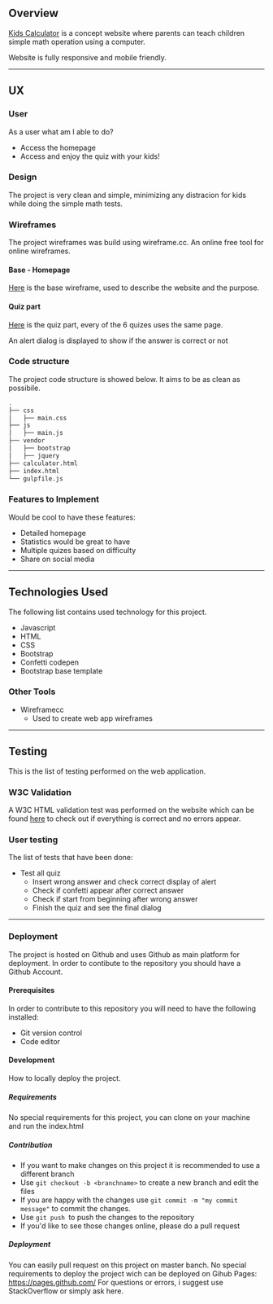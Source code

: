 


## Overview

[Kids Calculator](https://maxlaura.github.io/2nd-milestone-project/) is a concept website where parents can teach children simple math operation using a computer.

Website is fully responsive and mobile friendly.

------



## UX

### User

As a user what am I able to do?

- Access the homepage
- Access and enjoy the quiz with your kids!

### Design

The project is very clean and simple, minimizing any distracion for kids while doing the simple math tests.

### Wireframes

The project wireframes was build using wireframe.cc. An online free tool for online wireframes.

#### Base - Homepage

[Here](https://wireframe.cc/PIu6m1) is the base wireframe, used to describe the website and the purpose.


#### Quiz part
[Here](https://wireframe.cc/Htf91k) is the quiz part, every of the 6 quizes uses the same page.

An alert dialog is displayed to show if the answer is correct or not


### Code structure

The project code structure is showed below. It aims to be as clean as possibile.

```bash
.
├── css
│   ├── main.css
├── js
│   ├── main.js
├── vendor
│   ├── bootstrap
│   ├── jquery
├── calculator.html
├── index.html
└── gulpfile.js

```

### Features to Implement

Would be cool to have these features:

- Detailed homepage 
- Statistics would be great to have
- Multiple quizes based on difficulty
- Share on social media


---

## Technologies Used

The following list contains used technology for this project.

- Javascript 
- HTML
- CSS
- Bootstrap
- Confetti codepen
- Bootstrap base template


### Other Tools

- Wireframecc
    - Used to create web app wireframes


------

## Testing

This is the list of testing performed on the web application.

### W3C Validation
A W3C HTML validation test was performed on the website which can be found [here](https://validator.w3.org/nu/?doc=https%3A%2F%2Fmaxlaura.github.io%2F2nd-milestone-project%2F) to check out if everything is correct and no errors appear.

### User testing
The list of tests that have been done:
- Test all quiz
   - Insert wrong answer and check correct display of alert 
   - Check if confetti appear after correct answer
   - Check if start from beginning after wrong answer
   - Finish the quiz and see the final dialog

------



### Deployment

The project is hosted on Github and uses Github as main platform for deployment. In order to contibute to the repository you should have a Github Account.

#### Prerequisites

In order to contribute to this repository you will need to have the following installed:

- Git version control
- Code editor

#### Development

How to locally deploy the project.

##### Requirements

No special requirements for this project, you can clone on your machine and run the index.html

##### Contribution

- If you want to make changes on this project it is recommended to use a different branch
- Use `git checkout -b <branchname>` to create a new branch and edit the files
- If you are happy with the changes  use `git commit -m "my commit message"` to commit the changes.
- Use `git push `to push the changes to the repository
- If you'd like to see those changes online, please do a pull request

##### Deployment

You can easily pull request on this project on master banch. No special requirements to deploy the project wich can be deployed on Gihub Pages: https://pages.github.com/
For questions or errors, i suggest use StackOverflow or simply ask here.

